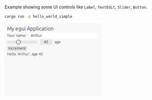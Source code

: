 Example showing some UI controls like `Label`, `TextEdit`, `Slider`, `Button`.

```sh
cargo run -p hello_world_simple
```

![](screenshot.png)
